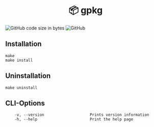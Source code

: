 <h1 align="center">📦 gpkg</h1>

![GitHub code size in bytes](https://img.shields.io/github/languages/code-size/krissemicolon/gpkg?style=plastic)
![GitHub](https://img.shields.io/github/license/krissemicolon/gpkg?style=plastic)  

## Installation  
```
make
make install
```
## Uninstallation
```
make uninstall
```
## CLI-Options
```
    -v, --version                    Prints version information
    -h, --help                       Print the help page
```
